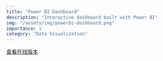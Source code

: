 ```yaml
---
title: "Power BI Dashboard"
description: "Interactive dashboard built with Power BI"
img: "/assets/img/powerbi-dashboard.png"
importance: 1
category: "Data Visualization"
---
```


[查看在线版本](https://app.powerbigov.us/view?r=eyJrIjoiZGRkZTc2YzAtZTE2ZS00MWIyLTk5YTctNzFiODc5Y2U0ZmU3IiwidCI6Ijg1NTI4ODdjLWNiYzMtNGVlNS05ZmQzLWVhMjE3ZTMwMjZmYyJ9)
